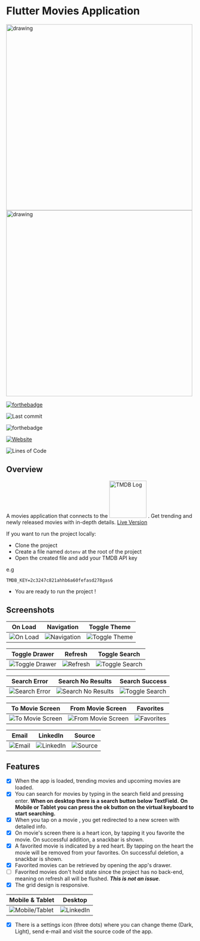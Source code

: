 # Flutter Movies Application

<img src="assets/images/logo.png" alt="drawing" width="500"/>
</br>
<img src="screenshots/showcase.png" alt="drawing" width="500"/>

[![forthebadge](https://forthebadge.com/images/badges/built-with-love.svg)](https://forthebadge.com)

![Last commit](https://img.shields.io/github/last-commit/esentis/Flutter-Movies-Application?style=for-the-badge)

![forthebadge](https://badgen.net/pub/flutter-platform/xml)

[![Website](https://img.shields.io/website?down_color=red&down_message=Offline&style=for-the-badge&up_color=green&up_message=Online&url=https%3A%2F%2Fflutter-movies-application.web.app%2F)](https://flutter-movies-application.web.app)

![Lines of Code](https://img.shields.io/tokei/lines/github/esentis/Flutter-Movies-Application?style=for-the-badge)

## Overview

A movies application that connects to the <a href="https://www.themoviedb.org/"><img src="assets/images/tmdb.png" width="100" title="TMDB" alt="TMDB Log"></a> .
Get trending and newly released movies with in-depth details.
[Live Version](https://flutter-movies-application.web.app)

If you want to run the project locally:

- Clone the project
- Create a file named `dotenv` at the root of the project
- Open the created file and add your TMDB API key

e.g

```text
TMDB_KEY=2c3247c821ahhb6a60fefasd278gas6
```

- You are ready to run the project !

## Screenshots

| On Load                                                 | Navigation                                                       | Toggle Theme                                                           |
| ------------------------------------------------------- | ---------------------------------------------------------------- | ---------------------------------------------------------------------- |
| ![On Load](/screenshots/on_load.gif?raw=true "On load") | ![Navigation](/screenshots/navigation.gif?raw=true "Navigation") | ![Toggle Theme](/screenshots/toggle_theme.gif?raw=true "Toggle Theme") |

| Toggle Drawer                                                             | Refresh                                                 | Toggle Search                                                             |
| ------------------------------------------------------------------------- | ------------------------------------------------------- | ------------------------------------------------------------------------- |
| ![Toggle Drawer](/screenshots/toggle_drawer.gif?raw=true "Toggle Drawer") | ![Refresh](/screenshots/refresh.gif?raw=true "Refresh") | ![Toggle Search](/screenshots/toggle_search.gif?raw=true "Toggle Search") |

| Search Error                                                           | Search No Results                                                                   | Search Success                                                              |
| ---------------------------------------------------------------------- | ----------------------------------------------------------------------------------- | --------------------------------------------------------------------------- |
| ![Search Error](/screenshots/search_error.gif?raw=true "Search Error") | ![Search No Results](/screenshots/search_notfound.gif?raw=true "Search No Results") | ![Toggle Search](/screenshots/search_success.gif?raw=true "Search Success") |

| To Movie Screen                                                          | From Movie Screen                                                              | Favorites                                                     |
| ------------------------------------------------------------------------ | ------------------------------------------------------------------------------ | ------------------------------------------------------------- |
| ![To Movie Screen](/screenshots/to_movie.gif?raw=true "To Movie Screen") | ![From Movie Screen](/screenshots/from_movie.gif?raw=true "From Movie Screen") | ![Favorites](/screenshots/favorites.gif?raw=true "Favorites") |

| Email                                             | LinkedIn                                                   | Source                                               |
| ------------------------------------------------- | ---------------------------------------------------------- | ---------------------------------------------------- |
| ![Email](/screenshots/email.gif?raw=true "Email") | ![LinkedIn](/screenshots/linkedin.gif?raw=true "LinkedIn") | ![Source](/screenshots/source.gif?raw=true "Source") |

## Features

- [x] When the app is loaded, trending movies and upcoming movies are loaded.
- [x] You can search for movies by typing in the search field and pressing enter.
      **When on desktop there is a search button below TextField.**
      **On Mobile or Tablet you can press the ok button on the virtual keyboard to start searching.**
- [x] When you tap on a movie , you get redirected to a new screen with detailed info.
- [x] On movie's screen there is a heart icon, by tapping it you favorite the movie. On successful addition, a snackbar is shown.
- [x] A favorited movie is indicated by a red heart. By tapping on the heart the movie will be removed from your favorites. On successful deletion, a snackbar is shown.
- [x] Favorited movies can be retrieved by opening the app's drawer.
- [ ] Favorited movies don't hold state since the project has no back-end, meaning on refresh all will be flushed. **_This is not an issue_**.
- [x] The grid design is responsive.

| Mobile & Tablet                                     | Desktop                                          |
| --------------------------------------------------- | ------------------------------------------------ |
| ![Mobile/Tablet](/screenshots/pageview.gif "Email") | ![LinkedIn](/screenshots/desktop.gif "LinkedIn") |

- [x] There is a settings icon (three dots) where you can change theme (Dark, Light), send e-mail and visit the source code of the app.
